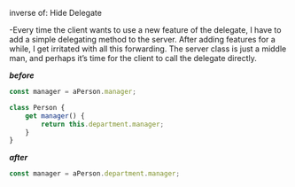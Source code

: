 inverse of: Hide Delegate

-Every time the client wants to use a new feature of the delegate, I have to add a simple delegating method to the server. After adding features for a while, I get irritated with all this forwarding. The server class is just a middle man, and perhaps it’s time for the client to call the delegate directly.

**_before_**

```javascript
const manager = aPerson.manager;

class Person {
	get manager() {
		return this.department.manager;
	}
}
```

**_after_**

```javascript
const manager = aPerson.department.manager;
```
